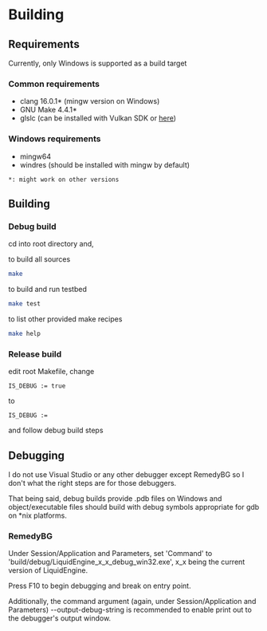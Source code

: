 # Building

## Requirements
Currently, only Windows is supported as a build target

### Common requirements
- clang 16.0.1* (mingw version on Windows)
- GNU Make 4.4.1*
- glslc (can be installed with Vulkan SDK or [here](https://github.com/google/shaderc/blob/main/downloads.md))
### Windows requirements
- mingw64
- windres (should be installed with mingw by default)

`*: might work on other versions`

## Building 
### Debug build
cd into root directory and,

to build all sources
``` sh
make
```

to build and run testbed 
``` sh
make test
```

to list other provided make recipes
``` sh
make help
```

### Release build
edit root Makefile, change
``` make
IS_DEBUG := true
```
to
``` make
IS_DEBUG :=
```
and follow debug build steps

## Debugging
I do not use Visual Studio or any other debugger except
RemedyBG so I don't what the right steps are for those debuggers.

That being said, debug builds provide .pdb files on Windows
and object/executable files should build with debug symbols
appropriate for gdb on *nix platforms.

### RemedyBG
Under Session/Application and Parameters, set 'Command'
to 'build/debug/LiquidEngine_x_x_debug_win32.exe', x_x being the
current version of LiquidEngine.

Press F10 to begin debugging and break on entry point.

Additionally, the command argument
(again, under Session/Application and Parameters)
--output-debug-string is recommended to enable print out to the
debugger's output window.

